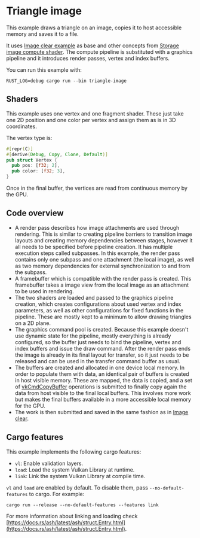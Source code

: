 # Triangle image

This example draws a triangle on an image, copies it to host accessible memory and saves it to a file.

It uses [Image clear example](https://github.com/ZakStar17/ash-by-example/tree/main/compute_image_clear) as base and other concepts from [Storage image compute shader](https://github.com/ZakStar17/ash-by-example/tree/main/storage_image_compute_shader). The compute pipeline is substituted with a graphics pipeline and it introduces render passes, vertex and index buffers.

You can run this example with:

`RUST_LOG=debug cargo run --bin triangle-image`

## Shaders

This example uses one vertex and one fragment shader. These just take one 2D position and one color per vertex and assign them as is in 3D coordinates.

The vertex type is:

```rust
#[repr(C)]
#[derive(Debug, Copy, Clone, Default)]
pub struct Vertex {
  pub pos: [f32; 2],
  pub color: [f32; 3],
}
```

Once in the final buffer, the vertices are read from continuous memory by the GPU.

## Code overview

- A render pass describes how image attachments are used through rendering. This is similar to creating pipeline barriers to transition image layouts and creating memory dependencies between stages, however it all needs to be specified before pipeline creation. It has multiple execution steps called subpasses. In this example, the render pass contains only one subpass and one attachment (the local image), as well as two memory dependencies for external synchronization to and from the subpass.
- A framebuffer which is compatible with the render pass is created. This framebuffer takes a image view from the local image as an attachment to be used in rendering.
- The two shaders are loaded and passed to the graphics pipeline creation, which creates configurations about used vertex and index parameters, as well as other configurations for fixed functions in the pipeline. These are mostly kept to a minimum to allow drawing triangles on a 2D plane.
- The graphics command pool is created. Because this example doesn't use dynamic state for the pipeline, mostly everything is already configured, so the buffer just needs to bind the pipeline, vertex and index buffers and issue the draw command. After the render pass ends the image is already in its final layout for transfer, so it just needs to be released and can be used in the transfer command buffer as usual.
- The buffers are created and allocated in one device local memory. In order to populate them with data, an identical pair of buffers is created in host visible memory. These are mapped, the data is copied, and a set of [vkCmdCopyBuffer](https://registry.khronos.org/vulkan/specs/1.3-extensions/man/html/vkCmdCopyBuffer2.html) operations is submitted to finally copy again the data from host visible to the final local buffers. This involves more work but makes the final buffers available in a more accessible local memory for the GPU.
- The work is then submitted and saved in the same fashion as in [Image clear](https://github.com/ZakStar17/ash-by-example/tree/main/compute_image_clear).

## Cargo features

This example implements the following cargo features:

- `vl`: Enable validation layers.
- `load`: Load the system Vulkan Library at runtime.
- `link`: Link the system Vulkan Library at compile time.

`vl` and `load` are enabled by default. To disable them, pass `--no-default-features` to cargo.
For example:

`cargo run --release --no-default-features --features link`

For more information about linking and loading check
[https://docs.rs/ash/latest/ash/struct.Entry.html](https://docs.rs/ash/latest/ash/struct.Entry.html).
